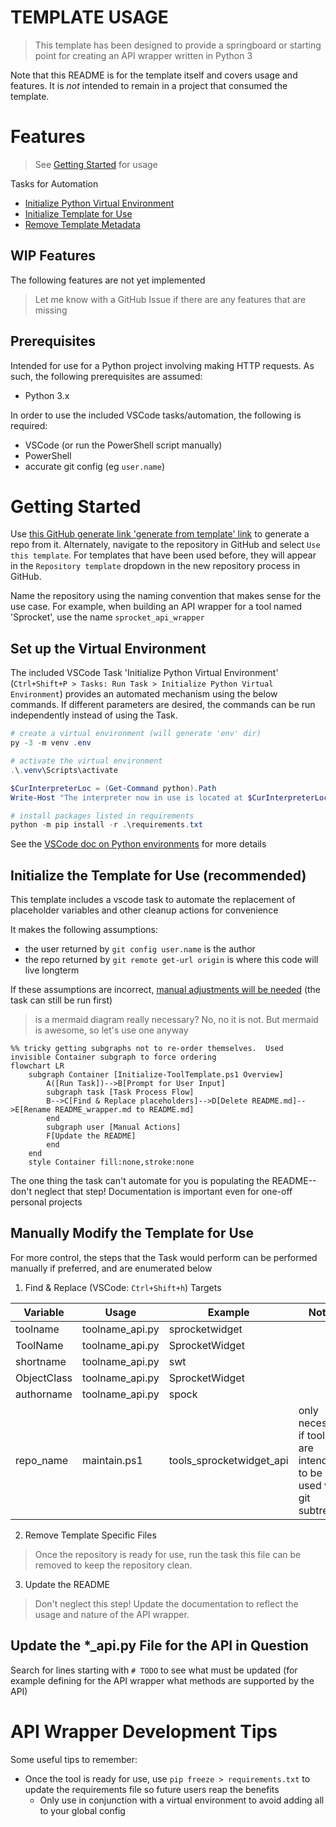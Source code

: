 # TEMPLATE USAGE
> This template has been designed to provide a springboard or starting point for creating an API wrapper written in Python 3

Note that this README is for the template itself and covers usage and features.  It is *not* intended to remain in a project that consumed the template.

# Features
> See [Getting Started](#Getting-Started) for usage

Tasks for Automation
* [Initialize Python Virtual Environment](##Set-up-the-Virtual-Environment)
* [Initialize Template for Use](##Initialize-the-Template-for-Use-(recommended))
* [Remove Template Metadata](##Remove-Template-Specific-Files)

## WIP Features
The following features are not yet implemented
> Let me know with a GitHub Issue if there are any features that are missing 

## Prerequisites
Intended for use for a Python project involving making HTTP requests.  As such, the following prerequisites are assumed:
* Python 3.x

In order to use the included VSCode tasks/automation, the following is required:
* VSCode (or run the PowerShell script manually)
* PowerShell
* accurate git config (eg `user.name`)

# Getting Started

Use [this GitHub generate link 'generate from template' link](https://github.com/epopisces/template_api_wrapper/generate) to generate a repo from it.  Alternately, navigate to the repository in GitHub and select `Use this template`.  For templates that have been used before, they will appear in the `Repository template` dropdown in the new repository process in GitHub.

Name the repository using the naming convention that makes sense for the use case.  For example, when building an API wrapper for a tool named 'Sprocket', use the name `sprocket_api_wrapper`

## Set up the Virtual Environment

The included VSCode Task 'Initialize Python Virtual Environment' (`Ctrl+Shift+P > Tasks: Run Task > Initialize Python Virtual Environment`) provides an automated mechanism using the below commands.  If different parameters are desired, the commands can be run independently instead of using the Task.

```powershell
# create a virtual environment (will generate 'env' dir)
py -3 -m venv .env

# activate the virtual environment
.\.venv\Scripts\activate

$CurInterpreterLoc = (Get-Command python).Path
Write-Host "The interpreter now in use is located at $CurInterpreterLoc"

# install packages listed in requirements
python -m pip install -r .\requirements.txt
```

See the [VSCode doc on Python environments](https://code.visualstudio.com/docs/python/environments) for more details

## Initialize the Template for Use (recommended)

This template includes a vscode task to automate the replacement of placeholder variables and other cleanup actions for convenience

It makes the following assumptions:
* the user returned by `git config user.name` is the author
* the repo returned by `git remote get-url origin` is where this code will live longterm

If these assumptions are incorrect, [manual adjustments will be needed](#Manually-Modify-the-Template-for-Use) (the task can still be run first)

> is a mermaid diagram really necessary?  No, no it is not.  But mermaid is awesome, so let's use one anyway

```mermaid
%% tricky getting subgraphs not to re-order themselves.  Used invisible Container subgraph to force ordering
flowchart LR
    subgraph Container [Initialize-ToolTemplate.ps1 Overview]
        A([Run Task])-->B[Prompt for User Input]
        subgraph task [Task Process Flow]
        B-->C[Find & Replace placeholders]-->D[Delete README.md]-->E[Rename README_wrapper.md to README.md]
        end
        subgraph user [Manual Actions]
        F[Update the README]
        end
    end
    style Container fill:none,stroke:none
```

The one thing the task can't automate for you is populating the README--don't neglect that step!  Documentation is important even for one-off personal projects

## Manually Modify the Template for Use

For more control, the steps that the Task would perform can be performed manually if preferred, and are enumerated below

1. Find & Replace (VSCode: `Ctrl+Shift+h`) Targets

| Variable | Usage | Example | Notes |
|--|--|--|--|
| toolname | toolname_api.py| sprocketwidget ||
| ToolName | toolname_api.py| SprocketWidget ||
| shortname | toolname_api.py| swt ||
| ObjectClass | toolname_api.py| SprocketWidget ||
| authorname | toolname_api.py| spock ||
| repo_name | maintain.ps1 | tools_sprocketwidget_api | only necessary if tools are intended to be used via git subtrees |

2. Remove Template Specific Files

> Once the repository is ready for use, run the task this file can be removed to keep the repository clean.

3. Update the README

> Don't neglect this step!  Update the documentation to reflect the usage and nature of the API wrapper.

## Update the *_api.py File for the API in Question

Search for lines starting with `# TODO` to see what must be updated (for example defining for the API wrapper what methods are supported by the API)

# API Wrapper Development Tips

Some useful tips to remember:

* Once the tool is ready for use, use `pip freeze > requirements.txt` to update the requirements file so future users reap the benefits
    * Only use in conjunction with a virtual environment to avoid adding all to your global config